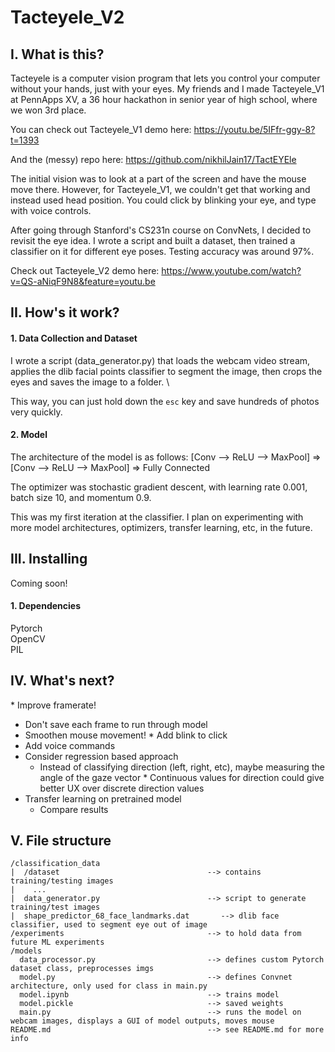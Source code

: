 # Tacteyele_V2

## I. What is this?

Tacteyele is a computer vision program that lets you control your computer without your hands, just with your eyes. My friends and I made Tacteyele_V1 at PennApps XV, a 36 hour hackathon in senior year of high school, where we won 3rd place. 



You can check out Tacteyele_V1 demo here: https://youtu.be/5IFfr-ggy-8?t=1393 

And the (messy) repo here: https://github.com/nikhilJain17/TactEYEle 

The initial vision was to look at a part of the screen and have the mouse move there. However, for Tacteyele_V1, we couldn't get that working and instead used head position. You could click by blinking your eye, and type with voice controls. 


After going through Stanford's CS231n course on ConvNets, I decided to revisit the eye idea. I wrote a script and built a dataset, then trained a classifier on it for different eye poses. Testing accuracy was around 97%. 



Check out Tacteyele_V2 demo here: https://www.youtube.com/watch?v=QS-aNiqF9N8&feature=youtu.be

## II. How's it work?
#### 1. Data Collection and Dataset 
I wrote a script (data_generator.py) that loads the webcam video stream, applies the dlib facial points classifier to segment the image, then crops the eyes and saves the image to a folder. \

This way, you can just hold down the `esc` key and save hundreds of photos very quickly. 

#### 2. Model
The architecture of the model is as follows:
[Conv --> ReLU --> MaxPool] => [Conv --> ReLU --> MaxPool] => Fully Connected 

The optimizer was stochastic gradient descent, with learning rate 0.001, batch size 10, and momentum 0.9. 

This was my first iteration at the classifier. I plan on experimenting with more model architectures, optimizers, transfer learning, etc, in the future.


## III. Installing 

Coming soon!

#### 1. Dependencies
Pytorch \
OpenCV \
PIL 


## IV. What's next?
* Improve framerate!
  * Don't save each frame to run through model
* Smoothen mouse movement!
* Add blink to click
* Add voice commands
* Consider regression based approach
  * Instead of classifying direction (left, right, etc), maybe measuring the angle of the gaze vector
  * Continuous values for direction could give better UX over discrete direction values
* Transfer learning on pretrained model
  * Compare results
  
## V. File structure
```
/classification_data
|  /dataset                                 --> contains training/testing images
|    ...
|  data_generator.py                        --> script to generate training/test images
|  shape_predictor_68_face_landmarks.dat	   --> dlib face classifier, used to segment eye out of image
/experiments                                --> to hold data from future ML experiments
/models
  data_processor.py                         --> defines custom Pytorch dataset class, preprocesses imgs
  model.py                                  --> defines Convnet architecture, only used for class in main.py
  model.ipynb                               --> trains model
  model.pickle                              --> saved weights
  main.py                                   --> runs the model on webcam images, displays a GUI of model outputs, moves mouse
README.md                                   --> see README.md for more info
```
